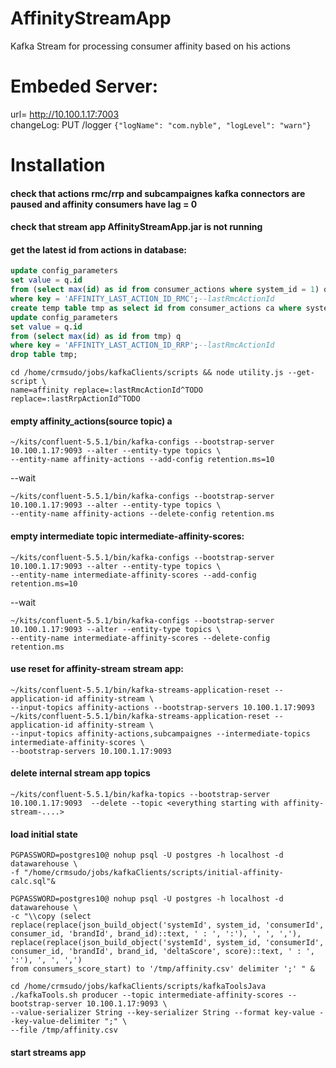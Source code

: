 # AffinityStreamApp
Kafka Stream for processing consumer affinity based on his actions

# Embeded Server:
url= http://10.100.1.17:7003  
changeLog: PUT /logger `{"logName": "com.nyble", "logLevel": "warn"}`

# Installation
#### check that actions rmc/rrp and subcampaignes kafka connectors are paused and affinity consumers have lag = 0

#### check that stream app AffinityStreamApp.jar is not running

#### get the latest id from actions in database:
```sql
update config_parameters  
set value = q.id  
from (select max(id) as id from consumer_actions where system_id = 1) q  
where key = 'AFFINITY_LAST_ACTION_ID_RMC';--lastRmcActionId
create temp table tmp as select id from consumer_actions ca where system_id = 2;
update config_parameters  
set value = q.id  
from (select max(id) as id from tmp) q  
where key = 'AFFINITY_LAST_ACTION_ID_RRP';--lastRmcActionId  
drop table tmp;
```
```shell script
cd /home/crmsudo/jobs/kafkaClients/scripts && node utility.js --get-script \
name=affinity replace=:lastRmcActionId^TODO replace=:lastRrpActionId^TODO
```

#### empty affinity_actions(source topic) a
```shell script
~/kits/confluent-5.5.1/bin/kafka-configs --bootstrap-server 10.100.1.17:9093 --alter --entity-type topics \
--entity-name affinity-actions --add-config retention.ms=10
```
--wait  
```shell script
~/kits/confluent-5.5.1/bin/kafka-configs --bootstrap-server 10.100.1.17:9093 --alter --entity-type topics \
--entity-name affinity-actions --delete-config retention.ms
```


#### empty intermediate topic intermediate-affinity-scores:
```shell script
~/kits/confluent-5.5.1/bin/kafka-configs --bootstrap-server 10.100.1.17:9093 --alter --entity-type topics \
--entity-name intermediate-affinity-scores --add-config retention.ms=10
```
--wait  
```shell script
~/kits/confluent-5.5.1/bin/kafka-configs --bootstrap-server 10.100.1.17:9093 --alter --entity-type topics \
--entity-name intermediate-affinity-scores --delete-config retention.ms
```

#### use reset for affinity-stream stream app:
```shell script
~/kits/confluent-5.5.1/bin/kafka-streams-application-reset --application-id affinity-stream \
--input-topics affinity-actions --bootstrap-servers 10.100.1.17:9093
~/kits/confluent-5.5.1/bin/kafka-streams-application-reset --application-id affinity-stream \
--input-topics affinity-actions,subcampaignes --intermediate-topics intermediate-affinity-scores \
--bootstrap-servers 10.100.1.17:9093
```

#### delete internal stream app topics
`~/kits/confluent-5.5.1/bin/kafka-topics --bootstrap-server 10.100.1.17:9093  --delete --topic <everything starting with affinity-stream-....>`

#### load initial state
```shell script
PGPASSWORD=postgres10@ nohup psql -U postgres -h localhost -d datawarehouse \
-f "/home/crmsudo/jobs/kafkaClients/scripts/initial-affinity-calc.sql"&
```
```shell script
PGPASSWORD=postgres10@ nohup psql -U postgres -h localhost -d datawarehouse \
-c "\\copy (select 
replace(replace(json_build_object('systemId', system_id, 'consumerId', consumer_id, 'brandId', brand_id)::text, ' : ', ':'), ', ', ','),
replace(replace(json_build_object('systemId', system_id, 'consumerId', consumer_id, 'brandId', brand_id, 'deltaScore', score)::text, ' : ', ':'), ', ', ',')
from consumers_score_start) to '/tmp/affinity.csv' delimiter ';' " &
```  
```shell script
cd /home/crmsudo/jobs/kafkaClients/scripts/kafkaToolsJava
./kafkaTools.sh producer --topic intermediate-affinity-scores --bootstrap-server 10.100.1.17:9093 \
--value-serializer String --key-serializer String --format key-value --key-value-delimiter ";" \
--file /tmp/affinity.csv
```

#### start streams app